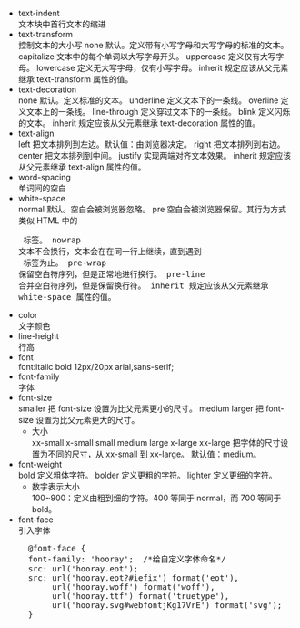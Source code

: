 - text-indent  
  文本块中首行文本的缩进
- text-transform  
  控制文本的大小写
  none	默认。定义带有小写字母和大写字母的标准的文本。
  capitalize	文本中的每个单词以大写字母开头。
  uppercase	定义仅有大写字母。
  lowercase	定义无大写字母，仅有小写字母。
  inherit	规定应该从父元素继承 text-transform 属性的值。
- text-decoration  
  none	默认。定义标准的文本。
  underline	定义文本下的一条线。
  overline	定义文本上的一条线。
  line-through	定义穿过文本下的一条线。
  blink	定义闪烁的文本。
  inherit	规定应该从父元素继承 text-decoration 属性的值。
- text-align  
  left	把文本排列到左边。默认值：由浏览器决定。
  right	把文本排列到右边。
  center	把文本排列到中间。
  justify	实现两端对齐文本效果。
  inherit	规定应该从父元素继承 text-align 属性的值。
- word-spacing  
  单词间的空白
- white-space  
  normal	默认。空白会被浏览器忽略。
  pre	空白会被浏览器保留。其行为方式类似 HTML 中的 <pre> 标签。
  nowrap	文本不会换行，文本会在在同一行上继续，直到遇到 <br> 标签为止。
  pre-wrap	保留空白符序列，但是正常地进行换行。
  pre-line	合并空白符序列，但是保留换行符。
  inherit	规定应该从父元素继承 white-space 属性的值。
- color  
  文字颜色
- line-height  
  行高
- font  
  font:italic bold 12px/20px arial,sans-serif;
- font-family  
  字体
- font-size  
  smaller	把 font-size 设置为比父元素更小的尺寸。
  medium
  larger	把 font-size 设置为比父元素更大的尺寸。
  - 大小  
    xx-small
    x-small
    small
    medium
    large
    x-large
    xx-large
    把字体的尺寸设置为不同的尺寸，从 xx-small 到 xx-large。
    默认值：medium。
- font-weight  
  bold	定义粗体字符。
  bolder	定义更粗的字符。
  lighter	定义更细的字符。
  - 数字表示大小  
    100~900：定义由粗到细的字符。400 等同于 normal，而 700 等同于 bold。
- font-face  
  引入字体  
  <pre>
    @font-face {
    font-family: 'hooray';  /*给自定义字体命名*/
    src: url('hooray.eot');
    src: url('hooray.eot?#iefix') format('eot'),
         url('hooray.woff') format('woff'),
         url('hooray.ttf') format('truetype'),
         url('hooray.svg#webfontjKg17VrE') format('svg');
    }
  </pre>
